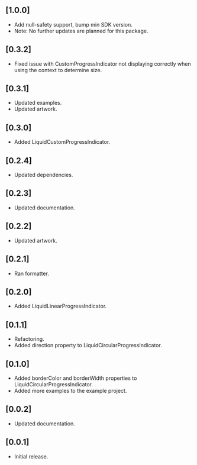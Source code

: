 ## [1.0.0]

- Add null-safety support, bump min SDK version.
- Note: No further updates are planned for this package.

## [0.3.2]

- Fixed issue with CustomProgressIndicator not displaying correctly when using the context to determine size.

## [0.3.1]

- Updated examples.
- Updated artwork.

## [0.3.0]

- Added LiquidCustomProgressIndicator.

## [0.2.4]

- Updated dependencies.

## [0.2.3]

- Updated documentation.

## [0.2.2]

- Updated artwork.

## [0.2.1]

- Ran formatter.

## [0.2.0]

- Added LiquidLinearProgressIndicator.

## [0.1.1]

- Refactoring.
- Added direction property to LiquidCircularProgressIndicator.

## [0.1.0]

- Added borderColor and borderWidth properties to LiquidCircularProgressIndicator.
- Added more examples to the example project.

## [0.0.2]

- Updated documentation.

## [0.0.1]

- Initial release.
